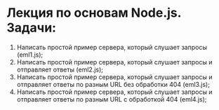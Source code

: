 # Лекция по основам Node.js. Задачи:
1) Написать простой пример сервера, который слушает запросы (eml1.js);
2) Написать простой пример сервера, который слушает запросы и отправляет ответы (eml2.js);
3) Написать простой пример сервера, который слушает запросы и отправляет ответы по разным URL без обработки 404 (eml3.js);
4) Написать простой пример сервера, который слушает запросы и отправляет ответы по разным URL с обработкой 404 (eml4.js);